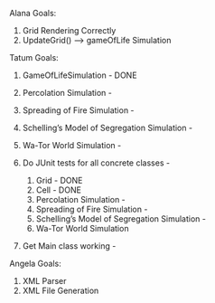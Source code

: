 Alana Goals:

1. Grid Rendering Correctly
2. UpdateGrid() --> gameOfLife Simulation

Tatum Goals:

1. GameOfLifeSimulation - DONE
2. Percolation Simulation -
3. Spreading of Fire Simulation -
4. Schelling’s Model of Segregation Simulation -
5. Wa-Tor World Simulation -
6. Do JUnit tests for all concrete classes - 

   1. Grid - DONE
   2. Cell - DONE
   3. Percolation Simulation -
   4. Spreading of Fire Simulation -
   5. Schelling’s Model of Segregation Simulation -
   6. Wa-Tor World Simulation
7. Get Main class working -

Angela Goals:

1. XML Parser
2. XML File Generation
